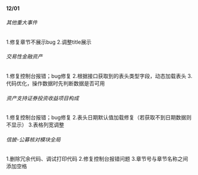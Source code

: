 #### 12/01

###### 其他重大事件
1.修复章节不展示bug
2.调整title展示

###### 交易性金融资产
1.修复控制台报错；bug修复
2.根据接口获取到的表头类型字段，动态加载表头
3.代码优化，操作数据时先判断数据是否可用

###### 资产支持证券投资收益项目构成
1.修复控制台报错；bug修复
2.表头日期默认值加载修复（若获取不到日期数据则不显示）
3.表格列宽调整

###### 信披-公募核对模块全局
1.删除冗余代码、调试打印代码
2.修复控制台报错问题
3.章节号与章节名称之间添加空格
 